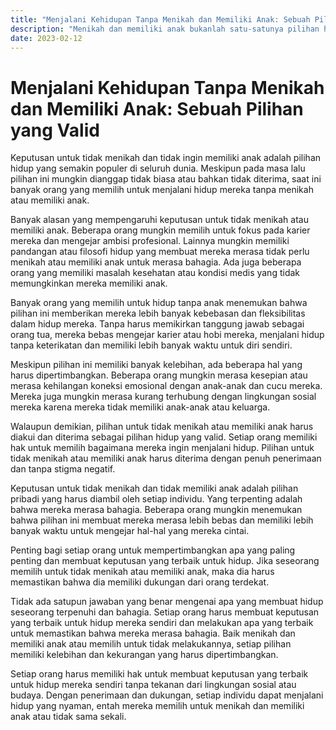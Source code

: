 ```yaml
---
title: "Menjalani Kehidupan Tanpa Menikah dan Memiliki Anak: Sebuah Pilihan yang Valid"
description: "Menikah dan memiliki anak bukanlah satu-satunya pilihan hidup yang valid. Beberapa orang memilih untuk tidak menikah dan tidak memiliki anak karena mereka merasa bahagia dan terpenuhi dengan pilihan hidup mereka. Hal ini penting bagi setiap individu untuk mempertimbangkan apa yang paling penting bagi mereka dan membuat keputusan yang terbaik untuk hidup mereka sendiri. Keputusan untuk tidak menikah dan tidak memiliki anak harus diakui dan diterima sebagai pilihan hidup yang valid dan setiap individu harus memiliki hak untuk membuat keputusan hidup mereka sendiri tanpa tekanan dari lingkungan sosial atau budaya."
date: 2023-02-12
---
```

# Menjalani Kehidupan Tanpa Menikah dan Memiliki Anak: Sebuah Pilihan yang Valid

Keputusan untuk tidak menikah dan tidak ingin memiliki anak adalah pilihan hidup yang semakin populer di seluruh dunia. Meskipun pada masa lalu pilihan ini mungkin dianggap tidak biasa atau bahkan tidak diterima, saat ini banyak orang yang memilih untuk menjalani hidup mereka tanpa menikah atau memiliki anak.

Banyak alasan yang mempengaruhi keputusan untuk tidak menikah atau memiliki anak. Beberapa orang mungkin memilih untuk fokus pada karier mereka dan mengejar ambisi profesional. Lainnya mungkin memiliki pandangan atau filosofi hidup yang membuat mereka merasa tidak perlu menikah atau memiliki anak untuk merasa bahagia. Ada juga beberapa orang yang memiliki masalah kesehatan atau kondisi medis yang tidak memungkinkan mereka memiliki anak.

Banyak orang yang memilih untuk hidup tanpa anak menemukan bahwa pilihan ini memberikan mereka lebih banyak kebebasan dan fleksibilitas dalam hidup mereka. Tanpa harus memikirkan tanggung jawab sebagai orang tua, mereka bebas mengejar karier atau hobi mereka, menjalani hidup tanpa keterikatan dan memiliki lebih banyak waktu untuk diri sendiri.

Meskipun pilihan ini memiliki banyak kelebihan, ada beberapa hal yang harus dipertimbangkan. Beberapa orang mungkin merasa kesepian atau merasa kehilangan koneksi emosional dengan anak-anak dan cucu mereka. Mereka juga mungkin merasa kurang terhubung dengan lingkungan sosial mereka karena mereka tidak memiliki anak-anak atau keluarga.

Walaupun demikian, pilihan untuk tidak menikah atau memiliki anak harus diakui dan diterima sebagai pilihan hidup yang valid. Setiap orang memiliki hak untuk memilih bagaimana mereka ingin menjalani hidup. Pilihan untuk tidak menikah atau memiliki anak harus diterima dengan penuh penerimaan dan tanpa stigma negatif.

Keputusan untuk tidak menikah dan tidak memiliki anak adalah pilihan pribadi yang harus diambil oleh setiap individu. Yang terpenting adalah bahwa mereka merasa bahagia. Beberapa orang mungkin menemukan bahwa pilihan ini membuat mereka merasa lebih bebas dan memiliki lebih banyak waktu untuk mengejar hal-hal yang mereka cintai.

Penting bagi setiap orang untuk mempertimbangkan apa yang paling penting dan membuat keputusan yang terbaik untuk hidup. Jika seseorang memilih untuk tidak menikah atau memiliki anak, maka dia harus memastikan bahwa dia memiliki dukungan dari orang terdekat.

Tidak ada satupun jawaban yang benar mengenai apa yang membuat hidup seseorang terpenuhi dan bahagia. Setiap orang harus membuat keputusan yang terbaik untuk hidup mereka sendiri dan melakukan apa yang terbaik untuk memastikan bahwa mereka merasa bahagia. Baik menikah dan memiliki anak atau memilih untuk tidak melakukannya, setiap pilihan memiliki kelebihan dan kekurangan yang harus dipertimbangkan.

Setiap orang harus memiliki hak untuk membuat keputusan yang terbaik untuk hidup mereka sendiri tanpa tekanan dari lingkungan sosial atau budaya. Dengan penerimaan dan dukungan, setiap individu dapat menjalani hidup yang nyaman, entah mereka memilih untuk menikah dan memiliki anak atau tidak sama sekali.
